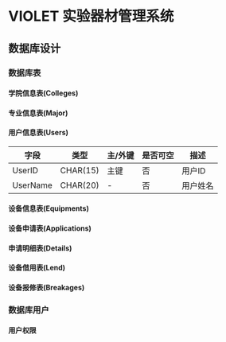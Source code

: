 # VIOLET 实验器材管理系统

## 数据库设计

### 数据库表

#### 学院信息表(Colleges)
#### 专业信息表(Major)
#### 用户信息表(Users)
|字段|类型|主/外键|是否可空|描述|
|-|-|-|-|-|
|UserID|CHAR(15)|主键|否|用户ID|
|UserName|CHAR(20)|-|否|用户姓名|
#### 设备信息表(Equipments)
#### 设备申请表(Applications)
#### 申请明细表(Details)
#### 设备借用表(Lend)
#### 设备报修表(Breakages)

### 数据库用户

#### 用户权限